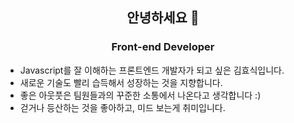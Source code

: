 ## <div align=center>안녕하세요 👋</div>

### <div align=center>Front-end Developer</div>

- Javascript를 잘 이해하는 프론트엔드 개발자가 되고 싶은 김효식입니다.
- 새로운 기술도 빨리 습득해서 성장하는 것을 지향합니다.
- 좋은 아웃풋은 팀원들과의 꾸준한 소통에서 나온다고 생각합니다 :)
- 걷거나 등산하는 것을 좋아하고, 미드 보는게 취미입니다.


<!--
**h-sick/h-sick** is a ✨ _special_ ✨ repository because its `README.md` (this file) appears on your GitHub profile.

Here are some ideas to get you started:

- 🔭 I’m currently working on ...
- 🌱 I’m currently learning ...
- 👯 I’m looking to collaborate on ...
- 🤔 I’m looking for help with ...
- 💬 Ask me about ...
- 📫 How to reach me: ...
- 😄 Pronouns: ...
- ⚡ Fun fact: ...
-->
